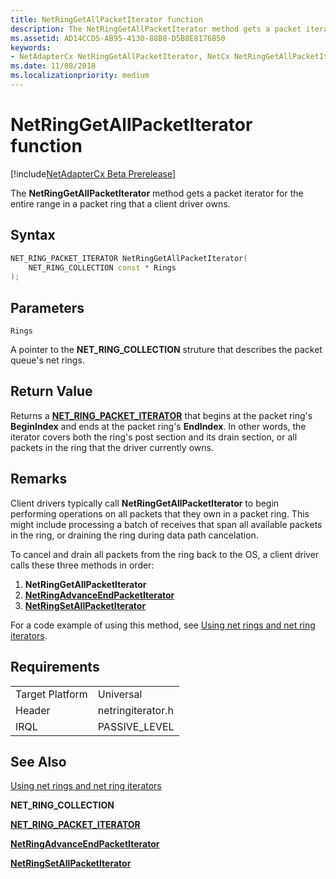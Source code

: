 ```yaml
---
title: NetRingGetAllPacketIterator function
description: The NetRingGetAllPacketIterator method gets a packet iterator for the entire range in a packet ring that a client driver owns.
ms.assetid: AD14CCD5-AB95-4130-88B8-D5B8E8176B50
keywords:
- NetAdapterCx NetRingGetAllPacketIterator, NetCx NetRingGetAllPacketIterator
ms.date: 11/08/2018
ms.localizationpriority: medium
---
```


# NetRingGetAllPacketIterator function

[!include[NetAdapterCx Beta Prerelease](../netcx-beta-prerelease.md)]

The **NetRingGetAllPacketIterator** method gets a packet iterator for the entire range in a packet ring that a client driver owns.

## Syntax

```cpp
NET_RING_PACKET_ITERATOR NetRingGetAllPacketIterator(
    NET_RING_COLLECTION const * Rings
);
```

## Parameters

`Rings`

A pointer to the **NET_RING_COLLECTION** struture that describes the packet queue's net rings.

## Return Value

Returns a [**NET_RING_PACKET_ITERATOR**](net-ring-packet-iterator.md) that begins at the packet ring's **BeginIndex** and ends at the packet ring's **EndIndex**. In other words, the iterator covers both the ring's post section and its drain section, or all packets in the ring that the driver currently owns. 

## Remarks

Client drivers typically call **NetRingGetAllPacketIterator** to begin performing operations on all packets that they own in a packet ring. This might include processing a batch of receives that span all available packets in the ring, or draining the ring during data path cancelation.

To cancel and drain all packets from the ring back to the OS, a client driver calls these three methods in order:

1. **NetRingGetAllPacketIterator**
2. [**NetRingAdvanceEndPacketIterator**](netringadvanceendpacketiterator.md)
3. [**NetRingSetAllPacketIterator**](netringsetallpacketiterator.md)

For a code example of using this method, see [Using net rings and net ring iterators](using-net-rings-and-net-ring-iterators.md).

## Requirements

|  |  |
| --- | --- |
| Target Platform | Universal |
| Header | netringiterator.h |
| IRQL | PASSIVE_LEVEL |

## See Also

[Using net rings and net ring iterators](using-net-rings-and-net-ring-iterators.md)

**NET_RING_COLLECTION**

[**NET_RING_PACKET_ITERATOR**](net-ring-packet-iterator.md)

[**NetRingAdvanceEndPacketIterator**](netringadvanceendpacketiterator.md)

[**NetRingSetAllPacketIterator**](netringsetallpacketiterator.md)